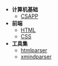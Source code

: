 - **计算机基础**
  - [CSAPP](basics/csapp/README)
- **前端**
  - [HTML](frontend/html/README)
  - [CSS](frontend/css/README)
- **工具集**
  - [htmlparser](tools/htmlparser/index.html)
  - [xmindparser](tools/xmindparser/README)
